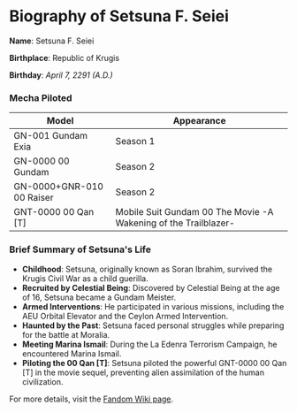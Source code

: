 # Biography of Setsuna F. Seiei

**Name**: Setsuna F. Seiei

**Birthplace**: Republic of Krugis

**Birthday**: *April 7, 2291 (A.D.)*

### Mecha Piloted

| **Model**                 | **Appearance**                                                  |
| ------------------------- | --------------------------------------------------------------- |
| GN-001 Gundam Exia        | Season 1                                                        |
| GN-0000 00 Gundam         | Season 2                                                        |
| GN-0000+GNR-010 00 Raiser | Season 2                                                        |
| GNT-0000 00 Qan [T]       | Mobile Suit Gundam 00 The Movie -A Wakening of the Trailblazer- |

### Brief Summary of Setsuna's Life

- **Childhood**: Setsuna, originally known as Soran Ibrahim, survived the Krugis Civil War as a child guerilla.
- **Recruited by Celestial Being**: Discovered by Celestial Being at the age of 16, Setsuna became a Gundam Meister.
- **Armed Interventions**: He participated in various missions, including the AEU Orbital Elevator and the Ceylon Armed Intervention.
- **Haunted by the Past**: Setsuna faced personal struggles while preparing for the battle at Moralia.
- **Meeting Marina Ismail**: During the La Edenra Terrorism Campaign, he encountered Marina Ismail.
- **Piloting the 00 Qan [T]**: Setsuna piloted the powerful GNT-0000 00 Qan [T] in the movie sequel, preventing alien assimilation of the human civilization.

For more details, visit the [Fandom Wiki page](https://gundam.fandom.com/wiki/Setsuna_F._Seiei).
